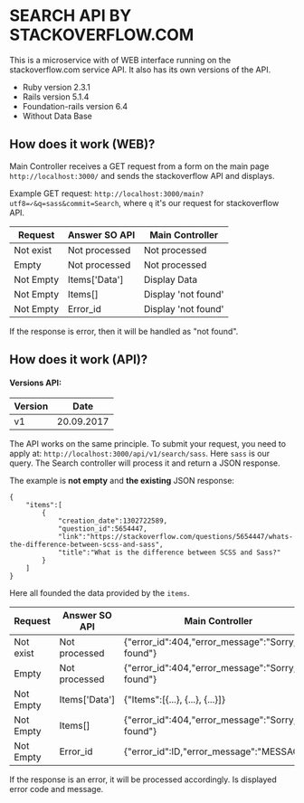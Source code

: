 # SEARCH API BY STACKOVERFLOW.COM

This is a microservice with of WEB interface running on the stackoverflow.com service API. It also has its own versions of the API.

* Ruby version 2.3.1
* Rails version 5.1.4
* Foundation-rails version 6.4
* Without Data Base

## How does it work (WEB)?

Main Controller receives a GET request from a form on the main page `http://localhost:3000/` and sends the stackoverflow API and displays.

Example GET request: `http://localhost:3000/main?utf8=✓&q=sass&commit=Search`, where `q` it's our request for stackoverflow API.

Request       | Answer SO API    | Main Controller
------------- | ---------------- | ---------------
Not exist     | Not processed    | Not processed
Empty         | Not processed    | Not processed
Not Empty     | Items['Data']    | Display Data
Not Empty     | Items[]          | Display 'not found'
Not Empty     | Error_id         | Display 'not found'

If the response is error, then it will be handled as "not found".
 
## How does it work (API)?

#### Versions API:

Version       | Date  
------------- | -----------
v1            | 20.09.2017

The API works on the same principle. To submit your request, you need to apply at: `http://localhost:3000/api/v1/search/sass`.
Here `sass` is our query. The Search controller will process it and return a JSON response.

The example is **not empty** and **the existing** JSON response:

    {
    	"items":[
    		{
    			"creation_date":1302722589,
    			"question_id":5654447,
    			"link":"https://stackoverflow.com/questions/5654447/whats-the-difference-between-scss-and-sass",
    			"title":"What is the difference between SCSS and Sass?"
    		}
    	]
    }

Here all founded the data provided by the `items`.

Request       | Answer SO API    | Main Controller
------------- | ---------------- | ---------------
Not exist     | Not processed    | {"error_id":404,"error_message":"Sorry, not found"}
Empty         | Not processed    | {"error_id":404,"error_message":"Sorry, not found"}
Not Empty     | Items['Data']    | {"Items":[{...}, {...}, {...}]}
Not Empty     | Items[]          | {"error_id":404,"error_message":"Sorry, not found"}
Not Empty     | Error_id         | {"error_id":ID,"error_message":"MESSAGE"}

If the response is an error, it will be processed accordingly. Is displayed error code and message.